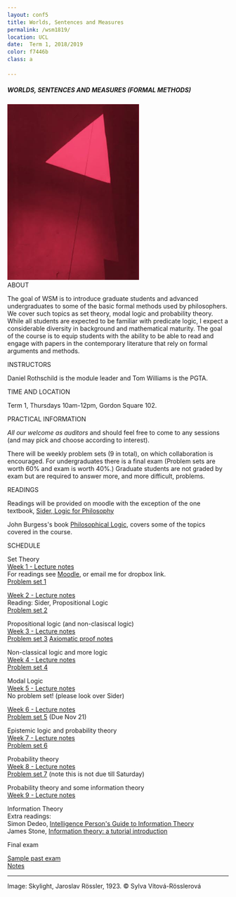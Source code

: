```yaml
---
layout: conf5
title: Worlds, Sentences and Measures
permalink: /wsm1819/
location: UCL
date:  Term 1, 2018/2019
color: f7446b
class: a

---
```



##### WORLDS, SENTENCES AND MEASURES (FORMAL METHODS)

<img src="/triangle.jpg" width="300">

<div class="maintext" markdown="1">

<div class="title"> ABOUT </div>

The goal of WSM is to introduce graduate students and advanced undergraduates to some of the basic formal methods used by philosophers. We cover such topics as set theory, modal logic and probability theory.  While all students are expected to be familiar with predicate logic, I expect a considerable diversity in background and mathematical maturity. The goal of the course is to equip students with the ability to be able to read and engage with papers in the contemporary literature that rely on formal arguments and methods.


<div class="title"> INSTRUCTORS </div>

Daniel Rothschild is the module leader and Tom Williams is the PGTA.

<div class="title"> TIME AND LOCATION </div>

Term 1, Thursdays 10am-12pm, Gordon Square 102.

<div class="title"> PRACTICAL INFORMATION </div>

*All our welcome as auditors* and should feel free to come to any sessions (and may pick and choose according to interest).

There will be weekly problem sets  (9 in total), on which collaboration is encouraged.  For undergraduates there is a final exam (Problem sets are worth 60% and exam is worth 40%.)  Graduate students are not graded by exam but are required to answer more, and more difficult, problems.


<div class="title"> READINGS </div>

Readings will be provided on moodle with the exception of the one textbook, [Sider, Logic for Philosophy](https://www.amazon.co.uk/Logic-Philosophy-Theodore-Sider/dp/0199575584)

John Burgess's book [Philosophical Logic](https://www.amazon.co.uk/Philosophical-Princeton-Foundations-Contemporary-Philosophy/dp/0691156336), covers some of the topics covered in the course.

<p>
<div class="title"> SCHEDULE </div>
</p>

<span class="titleblack"> Set Theory </span><br>
[Week 1 - Lecture notes ](https://www.dropbox.com/s/nkr0ukf2h8hhk8g/WSM%20Set%20Theory.pdf?dl=0)<br>
For readings see [Moodle](https://moodle.ucl.ac.uk/), or email me for dropbox link.<br>
[Problem set 1](https://www.dropbox.com/s/y1jqr2qp3xajsww/WSMPS1.pdf?dl=0)

[Week 2 - Lecture notes](https://www.dropbox.com/s/s2woswtwsqjdau4/WSM%20ST%20%2BPL.pdf?dl=0)<br>
Reading: Sider, Propositional Logic<br>
[Problem set 2](https://www.dropbox.com/s/p7kgra0azid0eg8/WSM%20PS2%20%281819%29.pdf?dl=0)

<span class="titleblack"> Propositional logic (and non-clasiscal logic)</span><br>
[Week 3 - Lecture notes](https://www.dropbox.com/s/kgeda670520yw78/WSM%20PL%20%2B%20NCL.pdf?dl=0)<br>
[Problem set 3](https://www.dropbox.com/s/qdz1q6b44475xxp/WSMPS3.pdf?dl=0)
[Axiomatic proof notes](https://www.dropbox.com/s/yg045568k508fme/axiomatic%20proof.pdf?dl=0)

<span class="titleblack">Non-classical logic and more logic</span><br>
[Week 4 - Lecture notes](https://www.dropbox.com/s/80whgzsugc4j5u8/WSM%20NCL%20%2B%201st.pdf?dl=0)<br>
[Problem set 4](https://www.dropbox.com/s/onidl0u4bnhi9kf/WSM18-19%20PS4.pdf?dl=0)<br>


<span class="titleblack">Modal Logic</span><br>
[Week 5 - Lecture notes](https://www.dropbox.com/s/c2a6pisfiqfa92s/WSM18-19%20-%20Modal%20Logic.pdf?dl=0)<br>
No problem set! (please look over Sider)

[Week 6 - Lecture notes](https://www.dropbox.com/s/4ucfiti0y4sjlyh/WSM18-19%20-%20Modal%20Logic%20cont.pdf?dl=0)<br>
[Problem set 5](https://www.dropbox.com/s/785c01nlmwm2crw/WSM1819%20PS%205.pdf?dl=0) (Due Nov 21)

<span class="titleblack">Epistemic logic and probability theory</span><br>
[Week 7 - Lecture notes](https://www.dropbox.com/s/sm0pmss2lja586d/WSM16%20-%20Counterfactuals%20and%20Probability.pdf?dl=0)<br>
[Problem set 6](https://www.dropbox.com/s/dz7q3lp8q91ymep/WSM1819%20PS6.pdf?dl=0)

<span class="titleblack">Probability theory</span><br>
[Week 8 - Lecture notes](https://www.dropbox.com/s/jpm37lazea312bj/WSM18-19%20-Probability%202.pdf?dl=0)<br>
[Problem set 7](https://www.dropbox.com/s/38x28aika2a42dd/WSM1989%20PS7.pdf?dl=0) (note this is not due till Saturday)

<span class="titleblack">Probability theory and some information theory</span><br>
[Week 9 - Lecture notes](https://www.dropbox.com/s/776sofmyl8hnxdz/WSM18-19%20-Probability%203.pdf?dl=0)<br>
<!-- [Problem set 8](https://www.dropbox.com/s/kfg80uvscx4whc1/WSM16%20PS8.pdf?dl=0)<br> -->

<span class="titleblack">Information Theory</span><br>
Extra readings:<br>  Simon Dedeo, [Intelligence Person's Guide to Information Theory](https://tuvalu.santafe.edu/~simon/it.pdf)<br>
James Stone, [Information theory: a tutorial introduction](https://eprints.whiterose.ac.uk/128393/1/1802.05968.pdf)



<div class="title"> Final exam </div>

[Sample past exam](https://danielrothschild.com/wsmfinal1516.pdf)<br>
[Notes](https://www.dropbox.com/s/ytb1p3xtvi8qhmg/finalnotes.pdf?dl=0)

---

Image: Skylight, Jaroslav Rössler, 1923. © Sylva Vítová-Rösslerová
